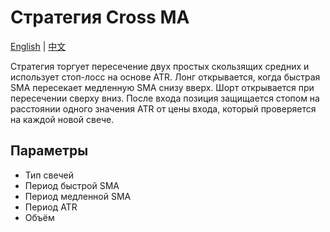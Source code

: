 # Стратегия Cross MA
[English](README.md) | [中文](README_cn.md)

Стратегия торгует пересечение двух простых скользящих средних и использует стоп-лосс на основе ATR. Лонг открывается, когда быстрая SMA пересекает медленную SMA снизу вверх. Шорт открывается при пересечении сверху вниз. После входа позиция защищается стопом на расстоянии одного значения ATR от цены входа, который проверяется на каждой новой свече.

## Параметры
- Тип свечей
- Период быстрой SMA
- Период медленной SMA
- Период ATR
- Объём
